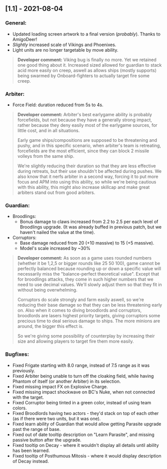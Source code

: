 ## [1.1] - 2021-08-04

### General:

- Updated loading screen artwork to a final version (*probably*). Thanks to AmigoDeer!
- *Slightly* increased scale of Vikings and Phoenixes.
- Light units are no longer targetable by move ability.

> **Developer comment:** Viking bug is finally no more. Yet we retained one good thing about it. Increased sized allowed for guardian to stack acid more easily on creep, aswell as allows ships (mostly supports) being swarmed by Onboard-fighters to actually target fire some creep.

### Arbiter:

- Force Field: duration reduced from 5s to 4s.

> **Developer comment:** Arbiter's best earlygame ability is probably forcefields, but not because they have a generally strong impact, rather because they deny easily most of the earlygame sources, for little cost, and in all situations.
> 
> Early game ships/compositions are supposed to be threatening and pushy, and in this specific scenario, when arbiter's team is retreating, forcefields are the most efficient, since they can block 2 missile volleys from the same ship.
> 
> We're slightly reducing their duration so that they are less effective during retreats, but their use shouldn't be affected during pushes. We also know that it nerfs arbiter in a second way, forcing it to put more focus and APM into using this ability, so while we're being cautious with this ability, this might also increase skillcap and make great arbiters stand out from good arbiters.

### Guardian:

- Broodlings:
  - Bonus damage to claws increased from 2.2 to 2.5 per each level of Broodlings upgrade. (It was already buffed in previous patch, but we haven't nailed the value at the time).
- Corruptors:
  - Base damage reduced from 20 (+10 massive) to 15 (+5 massive).
  - Model's scale increased by ~30%

> **Developer comment:** As soon as a game uses rounded numbers (whether it be 1,2,5 or bigger rounds like 25 50 100), game cannot be perfectly balanced because rounding up or down a specific value will necessarily miss the "balance-perfect theoretical value". Except that for broodlings attacks, they come in such higher numbers that we need to use decimal values. We'll slowly adjust them so that they fit in without being overwhelming.
> 
> Corruptors do scale strongly and farm easily aswell, so we're reducing their base damage so that they can be less threatening early on. Also when it comes to diving broodlords and corruptors, broodlords are lasers highest priority targets, giving corruptors some precious time to deal serious damage to ships. The more minions are around, the bigger this effect is.
> 
> So we're giving some possibility of counterplay by increasing their size and allowing players to target fire them more easily.


### Bugfixes:

- Fixed Frigate starting with 8.0 range, instead of 7.5 range as it was previously.
- Fixed Arbiter being unable to turn off the cloaking field, while having Phantom of itself (or another Arbiter) in its selection.
- Fixed missing impact FX on Explosive Charge.
- Fixed missing impact shockwave on BC's Nuke, when not connected with the target.
- Fixed Corruptor being tinted in a green color, instead of using team colors.
- Fixed Broodlords having two actors - they'd stack on top of each other (as if there were two units, but it was one).
- Fixed learn ability of Guardian that would allow getting Parasite upgrade past the range of base.
- Fixed out of date tooltip description on "Learn Parasite", and missing passive button after the upgrade.
- Fixed tooltip on Decay - where it wouldn't display all details until ability has been learned.
- Fixed tooltip of Posthumous Mitosis - where it would display description of Decay instead.
